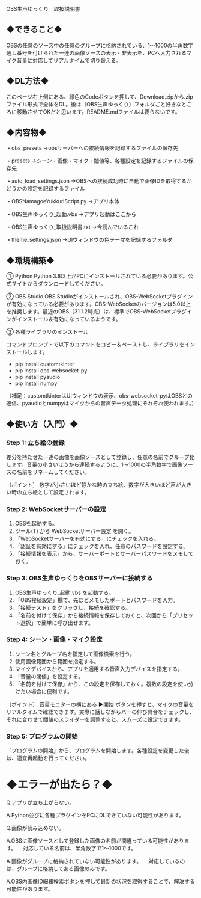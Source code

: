 OBS生声ゆっくり　取扱説明書

## ◆できること◆
OBSの任意のソース中の任意のグループに格納されている、1～1000の半角数字通し番号を付けられた一連の画像ソースの表示・非表示を、PCへ入力されるマイク音量に対応してリアルタイムで切り替える。

## ◆DL方法◆
このページ右上側にある、緑色のCodeボタンを押して、Download.zipから.zipファイル形式で全体をDL。後は〔OBS生声ゆっくり〕フォルダごと好きなところに移動させてOKだと思います。README.mdファイルは要らないです。

## ◆内容物◆
・obs_presets
→obsサーバーへの接続情報を記録するファイルの保存先

・presets
→シーン・画像・マイク・閾値等、各種設定を記録するファイルの保存先

・auto_load_settings.json
→OBSへの接続成功時に自動で画像IDを取得するかどうかの設定を記録するファイル

・OBSNamagoeYukkuriScript.py
→アプリ本体

・OBS生声ゆっくり_起動.vbs
→アプリ起動はここから

・OBS生声ゆっくり_取扱説明書.txt
→今読んでいるこれ

・theme_settings.json
→UIウィンドウの色テーマを記録するフォルダ

## ◆環境構築◆
① Python
Python 3.8以上がPCにインストールされている必要があります。公式サイトからダウンロードしてください。

② OBS Studio
OBS Studioがインストールされ、OBS-WebSocketプラグインが有効になっている必要があります。OBS-WebSocketのバージョンは5.0以上を推奨します。最近のOBS（31.1.2時点）は、標準でOBS-WebSocketプラグインがインストール＆有効になっているようです。

③ 各種ライブラリのインストール

コマンドプロンプトで以下のコマンドをコピー＆ペーストし、ライブラリをインストールします。
- pip install customtkinter
- pip install obs-websocket-py
- pip install pyaudio
- pip install numpy

（補足：customtkinterはUIウィンドウの表示、obs-websocket-pyはOBSとの通信、pyaudioとnumpyはマイクからの音声データ処理にそれぞれ使われます。）

## ◆使い方（入門）◆
### Step 1: 立ち絵の登録
差分を持たせた一連の画像を画像ソースとして登録し、任意の名前でグループ化します。音量の小さいほうから連続するように、1～1000の半角数字で画像ソースの名前をリネームしてください。

〔ポイント〕
数字が小さいほど静かな時の立ち絵、数字が大きいほど声が大きい時の立ち絵として設定されます。

### Step 2: WebSocketサーバーの設定
1. OBSを起動する。
2. ツール(T) から WebSocketサーバー設定 を開く。
3. 「WebSocketサーバーを有効にする」にチェックを入れる。
4. 「認証を有効にする」にチェックを入れ、任意のパスワードを設定する。
5. 「接続情報を表示」から、サーバーポートとサーバーパスワードをメモしておく。

### Step 3: OBS生声ゆっくりをOBSサーバーに接続する
1. OBS生声ゆっくり_起動.vbs を起動する。
2. 「OBS接続設定」欄で、先ほどメモしたポートとパスワードを入力。
3. 「接続テスト」をクリックし、接続を確認する。
4. 「名前を付けて保存」から接続情報を保存しておくと、次回から「プリセット選択」で簡単に呼び出せます。

### Step 4: シーン・画像・マイク設定
1. シーン名とグループ名を指定して画像検索を行う。
2. 使用画像範囲から範囲を指定する。
3. マイクデバイスから、アプリを適用する音声入力デバイスを指定する。
4. 「音量の閾値」を設定する。
5. 「名前を付けて保存」から、この設定を保存しておく。複数の設定を使い分けたい場合に便利です。

〔ポイント〕
音量モニターの横にある ▶開始 ボタンを押すと、マイクの音量をリアルタイムで確認できます。実際に話しながらバーの伸び具合をチェックし、それに合わせて閾値のスライダーを調整すると、スムーズに設定できます。

### Step 5: プログラムの開始
「プログラムの開始」から、プログラムを開始します。各種設定を変更した後は、適宜再起動を行ってください。

# ◆エラーが出たら？◆
Q.アプリが立ち上がらない。

A.Python並びに各種プラグインをPCにDLできていない可能性があります。


Q.画像が読み込めない。

A.OBSに画像ソースとして登録した画像の名前が間違っている可能性があります。
　対応している名前は、半角数字で1～1000です。

A.画像がグループに格納されていない可能性があります。
　対応しているのは、グループに格納してある画像のみです。

A.OBS内画像ID網羅検索ボタンを押して最新の状況を取得することで、解決する可能性があります。
